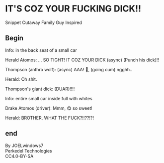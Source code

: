 # IT'S COZ YOUR FUCKING DICK!!

Snippet Cutaway Family Guy Inspired

## Begin

Info: in the back seat of a small car

Herald Atomos: ... SO TIGHT! IT COZ YOUR DICK (async) (Punch his dick)!!

Thompson (anthro wolf): (async) AAA! 🥵, (going cum) ngghh..

Herald: Oh shit.

Thompson's giant dick: (DUAR)!!!!

Info: entire small car inside full with whites

Drake Atomos (driver): Mmm, 😋 so sweet!

Herald: BROTHER, WHAT THE FUCK?!!??!?!

## end

By JOELwindows7  
Perkedel Technologies  
CC4.0-BY-SA